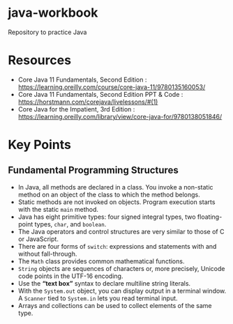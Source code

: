 # java-workbook
Repository to practice Java

# Resources 
- Core Java 11 Fundamentals, Second Edition : https://learning.oreilly.com/course/core-java-11/9780135160053/
- Core Java 11 Fundamentals, Second Edition PPT & Code : https://horstmann.com/corejava/livelessons/#(1)
- Core Java for the Impatient, 3rd Edition : https://learning.oreilly.com/library/view/core-java-for/9780138051846/

# Key Points
## Fundamental Programming Structures

* In Java, all methods are declared in a class. You invoke a non-static method on an object of the class to which the method belongs. 
* Static methods are not invoked on objects. Program execution starts with the static `main` method. 
* Java has eight primitive types: four signed integral types, two floating-point types, `char`, and `boolean`. 
* The Java operators and control structures are very similar to those of C or JavaScript. 
* There are four forms of `switch`: expressions and statements with and without fall-through. 
* The `Math` class provides common mathematical functions. 
* `String` objects are sequences of characters or, more precisely, Unicode code points in the UTF-16 encoding.
* Use the **“text box”** syntax to declare multiline string literals. 
* With the `System.out` object, you can display output in a terminal window. A `Scanner` tied to `System.in` lets you read terminal input. 
* Arrays and collections can be used to collect elements of the same type.
